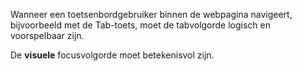 <!-- @license CC0-1.0 -->

Wanneer een toetsenbordgebruiker binnen de webpagina navigeert, bijvoorbeeld met de Tab-toets, moet de tabvolgorde logisch en voorspelbaar zijn.

De **visuele** focusvolgorde moet betekenisvol zijn.
